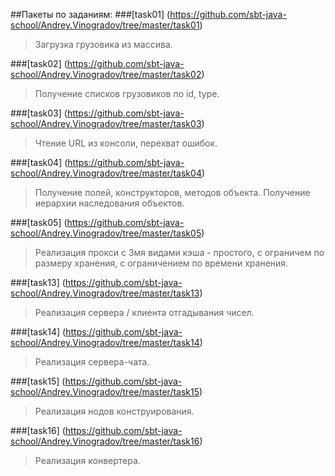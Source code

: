 ##Пакеты по заданиям:
###[task01] (https://github.com/sbt-java-school/Andrey.Vinogradov/tree/master/task01)
> Загрузка грузовика из массива.

###[task02] (https://github.com/sbt-java-school/Andrey.Vinogradov/tree/master/task02)
> Получение списков грузовиков по id, type.

###[task03] (https://github.com/sbt-java-school/Andrey.Vinogradov/tree/master/task03)
> Чтение URL из консоли, перехват ошибок.

###[task04] (https://github.com/sbt-java-school/Andrey.Vinogradov/tree/master/task04)
> Получение полей, конструкторов, методов объекта. Получение иерархии наследования объектов.

###[task05] (https://github.com/sbt-java-school/Andrey.Vinogradov/tree/master/task05)
> Реализация прокси с 3мя видами кэша - простого, с ограничем по размеру хранения, с ограничением по времени хранения.

###[task13] (https://github.com/sbt-java-school/Andrey.Vinogradov/tree/master/task13)
> Реализация сервера / клиента отгадывания чисел.

###[task14] (https://github.com/sbt-java-school/Andrey.Vinogradov/tree/master/task14)
> Реализация сервера-чата.

###[task15] (https://github.com/sbt-java-school/Andrey.Vinogradov/tree/master/task15)
> Реализация нодов конструирования.

###[task16] (https://github.com/sbt-java-school/Andrey.Vinogradov/tree/master/task16)
> Реализация конвертера.